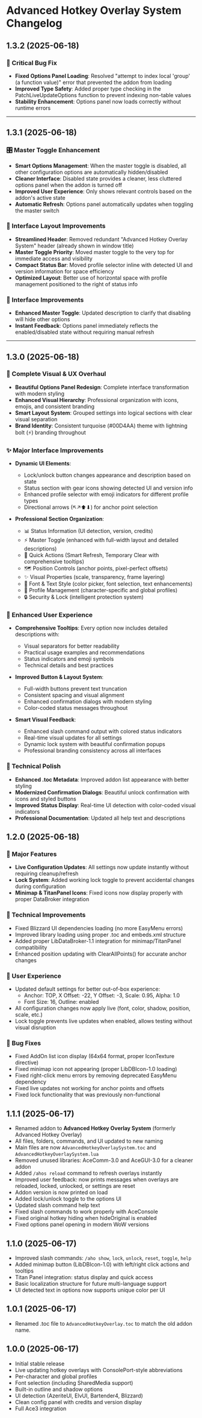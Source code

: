# Advanced Hotkey Overlay System Changelog

## 1.3.2 (2025-06-18)

### 🐛 Critical Bug Fix

- **Fixed Options Panel Loading**: Resolved "attempt to index local 'group' (a function value)" error that prevented the addon from loading
- **Improved Type Safety**: Added proper type checking in the PatchLiveUpdateOptions function to prevent indexing non-table values
- **Stability Enhancement**: Options panel now loads correctly without runtime errors

---

## 1.3.1 (2025-06-18)

### 🎛️ Master Toggle Enhancement

- **Smart Options Management**: When the master toggle is disabled, all other configuration options are automatically hidden/disabled
- **Cleaner Interface**: Disabled state provides a cleaner, less cluttered options panel when the addon is turned off
- **Improved User Experience**: Only shows relevant controls based on the addon's active state
- **Automatic Refresh**: Options panel automatically updates when toggling the master switch

### 🎨 Interface Layout Improvements  

- **Streamlined Header**: Removed redundant "Advanced Hotkey Overlay System" header (already shown in window title)
- **Master Toggle Priority**: Moved master toggle to the very top for immediate access and visibility
- **Compact Status Bar**: Moved profile selector inline with detected UI and version information for space efficiency
- **Optimized Layout**: Better use of horizontal space with profile management positioned to the right of status info

### 🔧 Interface Improvements

- **Enhanced Master Toggle**: Updated description to clarify that disabling will hide other options
- **Instant Feedback**: Options panel immediately reflects the enabled/disabled state without requiring manual refresh

---

## 1.3.0 (2025-06-18)

### 🎨 Complete Visual & UX Overhaul

- **Beautiful Options Panel Redesign**: Complete interface transformation with modern styling
- **Enhanced Visual Hierarchy**: Professional organization with icons, emojis, and consistent branding
- **Smart Layout System**: Grouped settings into logical sections with clear visual separation
- **Brand Identity**: Consistent turquoise (#00D4AA) theme with lightning bolt (⚡) branding throughout

### ✨ Major Interface Improvements

- **Dynamic UI Elements**:
  - Lock/unlock button changes appearance and description based on state
  - Status section with gear icons showing detected UI and version info
  - Enhanced profile selector with emoji indicators for different profile types
  - Directional arrows (↖↗⬆⬇) for anchor point selection

- **Professional Section Organization**:
  - 📊 Status Information (UI detection, version, credits)
  - ⚡ Master Toggle (enhanced with full-width layout and detailed descriptions)
  - 🔧 Quick Actions (Smart Refresh, Temporary Clear with comprehensive tooltips)
  - 🗺️ Position Controls (anchor points, pixel-perfect offsets)
  - ✨ Visual Properties (scale, transparency, frame layering)
  - 📝 Font & Text Style (color picker, font selection, text enhancements)
  - 👤 Profile Management (character-specific and global profiles)
  - 🔒 Security & Lock (intelligent protection system)

### 🚀 Enhanced User Experience

- **Comprehensive Tooltips**: Every option now includes detailed descriptions with:
  - Visual separators for better readability
  - Practical usage examples and recommendations  
  - Status indicators and emoji symbols
  - Technical details and best practices

- **Improved Button & Layout System**:
  - Full-width buttons prevent text truncation
  - Consistent spacing and visual alignment
  - Enhanced confirmation dialogs with modern styling
  - Color-coded status messages throughout

- **Smart Visual Feedback**:
  - Enhanced slash command output with colored status indicators
  - Real-time visual updates for all settings
  - Dynamic lock system with beautiful confirmation popups
  - Professional branding consistency across all interfaces

### 🔧 Technical Polish

- **Enhanced .toc Metadata**: Improved addon list appearance with better styling
- **Modernized Confirmation Dialogs**: Beautiful unlock confirmation with icons and styled buttons
- **Improved Status Display**: Real-time UI detection with color-coded visual indicators
- **Professional Documentation**: Updated all help text and descriptions

## 1.2.0 (2025-06-18)

### 🎉 Major Features

- **Live Configuration Updates**: All settings now update instantly without requiring cleanup/refresh
- **Lock System**: Added working lock toggle to prevent accidental changes during configuration
- **Minimap & TitanPanel Icons**: Fixed icons now display properly with proper DataBroker integration

### 🔧 Technical Improvements

- Fixed Blizzard UI dependencies loading (no more EasyMenu errors)
- Improved library loading using proper .toc and embeds.xml structure
- Added proper LibDataBroker-1.1 integration for minimap/TitanPanel compatibility
- Enhanced position updating with ClearAllPoints() for accurate anchor changes

### 🎨 User Experience

- Updated default settings for better out-of-box experience:
  - Anchor: TOP, X Offset: -22, Y Offset: -3, Scale: 0.95, Alpha: 1.0
  - Font Size: 16, Outline: enabled
- All configuration changes now apply live (font, color, shadow, position, scale, etc.)
- Lock toggle prevents live updates when enabled, allows testing without visual disruption

### 🐛 Bug Fixes

- Fixed AddOn list icon display (64x64 format, proper IconTexture directive)
- Fixed minimap icon not appearing (proper LibDBIcon-1.0 loading)
- Fixed right-click menu errors by removing deprecated EasyMenu dependency
- Fixed live updates not working for anchor points and offsets
- Fixed lock functionality that was previously non-functional

## 1.1.1 (2025-06-17)

- Renamed addon to **Advanced Hotkey Overlay System** (formerly Advanced Hotkey Overlay)
- All files, folders, commands, and UI updated to new naming
- Main files are now `AdvancedHotkeyOverlaySystem.toc` and `AdvancedHotkeyOverlaySystem.lua`
- Removed unused libraries: AceComm-3.0 and AceGUI-3.0 for a cleaner addon
- Added `/ahos reload` command to refresh overlays instantly
- Improved user feedback: now prints messages when overlays are reloaded, locked, unlocked, or settings are reset
- Addon version is now printed on load
- Added lock/unlock toggle to the options UI
- Updated slash command help text
- Fixed slash commands to work properly with AceConsole
- Fixed original hotkey hiding when hideOriginal is enabled
- Fixed options panel opening in modern WoW versions

## 1.1.0 (2025-06-17)

- Improved slash commands: `/aho show`, `lock`, `unlock`, `reset`, `toggle`, `help`
- Added minimap button (LibDBIcon-1.0) with left/right click actions and tooltips
- Titan Panel integration: status display and quick access
- Basic localization structure for future multi-language support
- UI detected text in options now supports unique color per UI

## 1.0.1 (2025-06-17)

- Renamed .toc file to `AdvancedHotkeyOverlay.toc` to match the old addon name.

## 1.0.0 (2025-06-17)

- Initial stable release
- Live updating hotkey overlays with ConsolePort-style abbreviations
- Per-character and global profiles
- Font selection (including SharedMedia support)
- Built-in outline and shadow options
- UI detection (AzeriteUI, ElvUI, Bartender4, Blizzard)
- Clean config panel with credits and version display
- Full Ace3 integration
